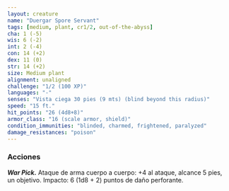 ```yaml
---
layout: creature
name: "Duergar Spore Servant"
tags: [medium, plant, cr1/2, out-of-the-abyss]
cha: 1 (-5)
wis: 6 (-2)
int: 2 (-4)
con: 14 (+2)
dex: 11 (0)
str: 14 (+2)
size: Medium plant
alignment: unaligned
challenge: "1/2 (100 XP)"
languages: "-"
senses: "Vista ciega 30 pies (9 mts) (blind beyond this radius)"
speed: "15 ft."
hit_points: "26 (4d8+8)"
armor_class: "16 (scale armor, shield)"
condition_immunities: "blinded, charmed, frightened, paralyzed"
damage_resistances: "poison"
---
```


### Acciones

***War Pick.*** Ataque de arma cuerpo a cuerpo: +4 al ataque, alcance 5 pies, un objetivo. Impacto: 6 (1d8 + 2) puntos de daño perforante.